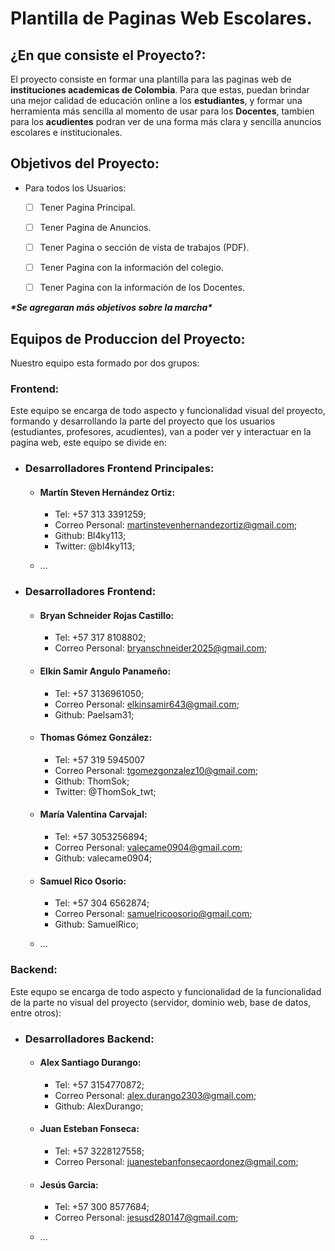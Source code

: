 # Plantilla de Paginas Web Escolares.

## ¿En que consiste el Proyecto?:

El proyecto consiste en formar una plantilla para las paginas web de **instituciones academicas de Colombia**. Para que estas, puedan brindar una mejor calidad de educación online a los **estudiantes**, y formar una herramienta más sencilla al momento de usar para los **Docentes**, tambien para los **acudientes** podran ver de una forma más clara y sencilla anuncios escolares e institucionales.

## Objetivos del Proyecto:

* Para todos los Usuarios:
  * [ ] Tener Pagina Principal.
  * [ ] Tener Pagina de Anuncios.
  * [ ] Tener Pagina o sección de vista de trabajos (PDF).
  * [ ] Tener Pagina con la información del colegio.
  * [ ] Tener Pagina con la información de los Docentes.


___\*Se agregaran más objetivos sobre la marcha\*___


## Equipos de Produccion del Proyecto:

Nuestro equipo esta formado por dos grupos:

### Frontend:

Este equipo se encarga de todo aspecto y funcionalidad visual del proyecto, formando y desarrollando la parte del proyecto que los usuarios (estudiantes, profesores, acudientes), van a poder ver y interactuar en la pagina web, este equipo se divide en:

* ### Desarrolladores Frontend Principales:
  * #### Martín Steven Hernández Ortiz:
    -  Tel: +57 313 3391259;
    -  Correo Personal: martinstevenhernandezortiz@gmail.com;
    -  Github: Bl4ky113;
    -  Twitter: @bl4ky113;

  * ...

* ### Desarrolladores Frontend:
  * #### Bryan Schneider Rojas Castillo:
    -  Tel: +57 317 8108802;
    -  Correo Personal: bryanschneider2025@gmail.com;

  * #### Elkin Samir Angulo Panameño:
    -  Tel: +57 3136961050;
    -  Correo Personal: elkinsamir643@gmail.com;
    -  Github: Paelsam31;

  * #### Thomas Gómez González:
    -  Tel: +57 319 5945007
    -  Correo Personal: tgomezgonzalez10@gmail.com;
    -  Github: ThomSok;
    -  Twitter: @ThomSok_twt;

  * #### María Valentina Carvajal:
    - Tel: +57 3053256894;
    - Correo Personal: valecame0904@gmail.com;
    - Github: valecame0904;

  * #### Samuel Rico Osorio:
    - Tel: +57 304 6562874;
    - Correo Personal: samuelricoosorio@gmail.com;
    - Github: SamuelRico;

  * ...

### Backend:

Este equpo se encarga de todo aspecto y funcionalidad de la funcionalidad de la parte no visual del proyecto (servidor, dominio web, base de datos, entre otros):

* ### Desarrolladores Backend:
  * #### Alex Santiago Durango:
    - Tel: +57 3154770872;
    - Correo Personal: alex.durango2303@gmail.com;
    - Github: AlexDurango;

  * #### Juan Esteban Fonseca:
    - Tel: +57 3228127558;
    - Correo Personal: juanestebanfonsecaordonez@gmail.com;

  * #### Jesús Garcia:
    - Tel: +57 300 8577684;
    - Correo Personal: jesusd280147@gmail.com;

  * ...
